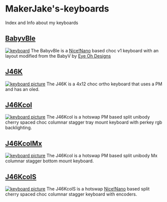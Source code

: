 # MakerJake's-keyboards
Index and Info about my keyboards

## [BabyvBle](https://github.com/MakerJake01/MakerJakes-keyboards/tree/main/BabyvBle)
[![keyboard](https://i.imgur.com/8DEd4Qf.jpg)](https://github.com/MakerJake01/MakerJakes-keyboards/tree/main/BabyvBle)
The BabyvBle is a [Nice!Nano](https://nicekeyboards.com/nice-nano/) based choc v1 keyboard with an layout modified from the BabyV by [Eye Oh Designs](https://www.instagram.com/eyeohdesigns/?hl=en)

## [J46K](https://github.com/MakerJake01/J46K)
[![keyboard picture](https://i.imgur.com/nBb76GL.jpg)](https://github.com/MakerJake01/J46K)
The J46K is a 4x12 choc ortho keyboard that uses a PM and has an oled. 

## [J46Kcol](https://github.com/MakerJake01/MakerJakes-keyboards/tree/main/J46Kcol)
[![keyboard picture]()](https://github.com/MakerJake01/MakerJakes-keyboards/tree/main/J46Kcol)
The J46Kcol is a hotswap PM based split unibody cherry spaced choc columnar stagger tray mount keyboard with perkey rgb backlighting.

## [J46KcolMx](https://github.com/MakerJake01/MakerJakes-keyboards/tree/main/J46KcolMx)
[![keyboard picture]()](https://github.com/MakerJake01/MakerJakes-keyboards/tree/main/J46KcolMx)
The J46Kcol is a hotswap PM based split unibody Mx columnar stagger bottom mount keyboard.

## [J46KcolS](https://github.com/MakerJake01/MakerJakes-keyboards/tree/main/J46KcolS)
[![keyboard picture]()](https://github.com/MakerJake01/MakerJakes-keyboards/tree/main/J46KcolS)
The J46KcolS is a hotswap [Nice!Nano](https://nicekeyboards.com/nice-nano/) based split cherry spaced choc columnar stagger keyboard with encoders.
